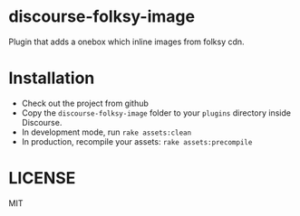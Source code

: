 discourse-folksy-image
======================

Plugin that adds a onebox which inline images from folksy cdn.

Installation
============

* Check out the project from github
* Copy the `discourse-folksy-image` folder to your `plugins` directory inside Discourse.
* In development mode, run `rake assets:clean`
* In production, recompile your assets: `rake assets:precompile`

LICENSE
=======

MIT
